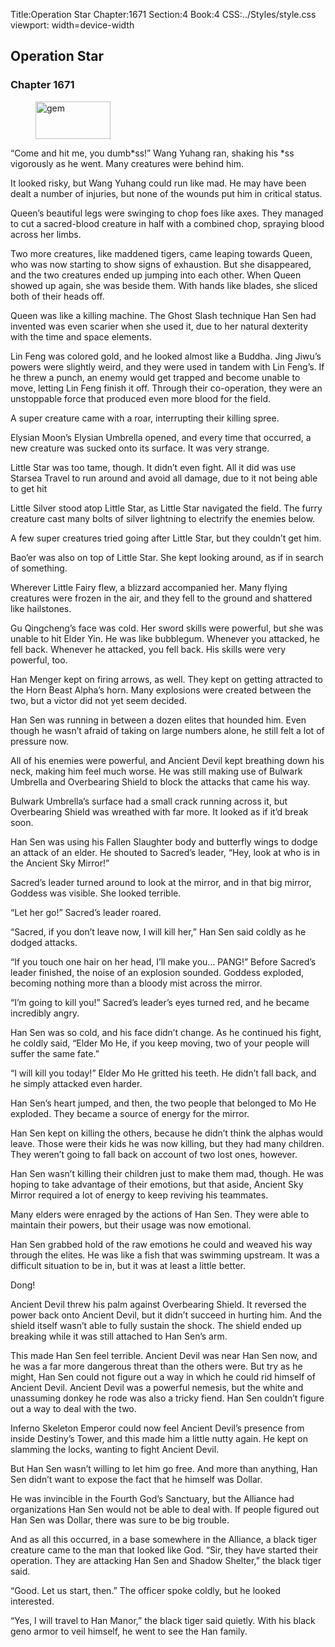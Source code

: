 Title:Operation Star 
Chapter:1671 
Section:4 
Book:4 
CSS:../Styles/style.css 
viewport: width=device-width
  
## Operation Star
### Chapter 1671 
<figure>
	<img src="../Images/gem.gif" alt="gem" id="gem" width="120" height="60" />
</figure>
  

  
  “Come and hit me, you dumb*ss!” Wang Yuhang ran, shaking his *ss vigorously as he went. Many creatures were behind him.

It looked risky, but Wang Yuhang could run like mad. He may have been dealt a number of injuries, but none of the wounds put him in critical status.

Queen’s beautiful legs were swinging to chop foes like axes. They managed to cut a sacred-blood creature in half with a combined chop, spraying blood across her limbs.

Two more creatures, like maddened tigers, came leaping towards Queen, who was now starting to show signs of exhaustion. But she disappeared, and the two creatures ended up jumping into each other. When Queen showed up again, she was beside them. With hands like blades, she sliced both of their heads off.

Queen was like a killing machine. The Ghost Slash technique Han Sen had invented was even scarier when she used it, due to her natural dexterity with the time and space elements.

Lin Feng was colored gold, and he looked almost like a Buddha. Jing Jiwu’s powers were slightly weird, and they were used in tandem with Lin Feng’s. If he threw a punch, an enemy would get trapped and become unable to move, letting Lin Feng finish it off. Through their co-operation, they were an unstoppable force that produced even more blood for the field.

A super creature came with a roar, interrupting their killing spree.

Elysian Moon’s Elysian Umbrella opened, and every time that occurred, a new creature was sucked onto its surface. It was very strange.

Little Star was too tame, though. It didn’t even fight. All it did was use Starsea Travel to run around and avoid all damage, due to it not being able to get hit

Little Silver stood atop Little Star, as Little Star navigated the field. The furry creature cast many bolts of silver lightning to electrify the enemies below.

A few super creatures tried going after Little Star, but they couldn’t get him.

Bao’er was also on top of Little Star. She kept looking around, as if in search of something.

Wherever Little Fairy flew, a blizzard accompanied her. Many flying creatures were frozen in the air, and they fell to the ground and shattered like hailstones.

Gu Qingcheng’s face was cold. Her sword skills were powerful, but she was unable to hit Elder Yin. He was like bubblegum. Whenever you attacked, he fell back. Whenever he attacked, you fell back. His skills were very powerful, too.

Han Menger kept on firing arrows, as well. They kept on getting attracted to the Horn Beast Alpha’s horn. Many explosions were created between the two, but a victor did not yet seem decided.

Han Sen was running in between a dozen elites that hounded him. Even though he wasn’t afraid of taking on large numbers alone, he still felt a lot of pressure now.

All of his enemies were powerful, and Ancient Devil kept breathing down his neck, making him feel much worse. He was still making use of Bulwark Umbrella and Overbearing Shield to block the attacks that came his way.

Bulwark Umbrella’s surface had a small crack running across it, but Overbearing Shield was wreathed with far more. It looked as if it’d break soon.

Han Sen was using his Fallen Slaughter body and butterfly wings to dodge an attack of an elder. He shouted to Sacred’s leader, “Hey, look at who is in the Ancient Sky Mirror!”

Sacred’s leader turned around to look at the mirror, and in that big mirror, Goddess was visible. She looked terrible.

“Let her go!” Sacred’s leader roared.

“Sacred, if you don’t leave now, I will kill her,” Han Sen said coldly as he dodged attacks.

“If you touch one hair on her head, I’ll make you… PANG!” Before Sacred’s leader finished, the noise of an explosion sounded. Goddess exploded, becoming nothing more than a bloody mist across the mirror.

“I’m going to kill you!” Sacred’s leader’s eyes turned red, and he became incredibly angry.

Han Sen was so cold, and his face didn’t change. As he continued his fight, he coldly said, “Elder Mo He, if you keep moving, two of your people will suffer the same fate.”

“I will kill you today!” Elder Mo He gritted his teeth. He didn’t fall back, and he simply attacked even harder.

Han Sen’s heart jumped, and then, the two people that belonged to Mo He exploded. They became a source of energy for the mirror.

Han Sen kept on killing the others, because he didn’t think the alphas would leave. Those were their kids he was now killing, but they had many children. They weren’t going to fall back on account of two lost ones, however.

Han Sen wasn’t killing their children just to make them mad, though. He was hoping to take advantage of their emotions, but that aside, Ancient Sky Mirror required a lot of energy to keep reviving his teammates.

Many elders were enraged by the actions of Han Sen. They were able to maintain their powers, but their usage was now emotional.

Han Sen grabbed hold of the raw emotions he could and weaved his way through the elites. He was like a fish that was swimming upstream. It was a difficult situation to be in, but it was at least a little better.

Dong!

Ancient Devil threw his palm against Overbearing Shield. It reversed the power back onto Ancient Devil, but it didn’t succeed in hurting him. And the shield itself wasn’t able to fully sustain the shock. The shield ended up breaking while it was still attached to Han Sen’s arm.

This made Han Sen feel terrible. Ancient Devil was near Han Sen now, and he was a far more dangerous threat than the others were. But try as he might, Han Sen could not figure out a way in which he could rid himself of Ancient Devil. Ancient Devil was a powerful nemesis, but the white and unassuming donkey he rode was also a tricky fiend. Han Sen couldn’t figure out a way to deal with the two.

Inferno Skeleton Emperor could now feel Ancient Devil’s presence from inside Destiny’s Tower, and this made him a little nutty again. He kept on slamming the locks, wanting to fight Ancient Devil.

But Han Sen wasn’t willing to let him go free. And more than anything, Han Sen didn’t want to expose the fact that he himself was Dollar.

He was invincible in the Fourth God’s Sanctuary, but the Alliance had organizations Han Sen would not be able to deal with. If people figured out Han Sen was Dollar, there was sure to be big trouble.

And as all this occurred, in a base somewhere in the Alliance, a black tiger creature came to the man that looked like God. “Sir, they have started their operation. They are attacking Han Sen and Shadow Shelter,” the black tiger said.

“Good. Let us start, then.” The officer spoke coldly, but he looked interested.

“Yes, I will travel to Han Manor,” the black tiger said quietly. With his black geno armor to veil himself, he went to see the Han family.
